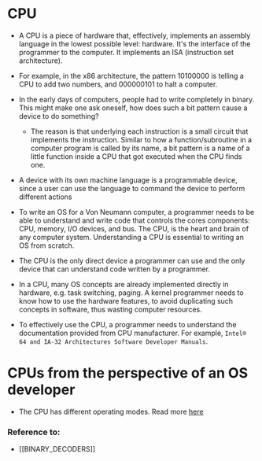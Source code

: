 # CPU
- A CPU is a piece of hardware that, effectively, implements an assembly language in the lowest possible level: hardware. It's the interface of the programmer to the computer. It implements an ISA (instruction set architecture).

-  For example, in the x86 architecture, the pattern 10100000 is telling a CPU to add two numbers, and 000000101 to halt a computer.

- In the early days of computers, people had to write completely in binary. This might make one ask oneself, how does such a bit pattern cause a device to do something?
	- The reason is that underlying each instruction is a small circuit that implements the instruction. Similar to how a function/subroutine in a computer program is called by its name, a bit pattern is a name of a little function inside a CPU that got executed when the CPU finds one.

- A device with its own machine language is a programmable device, since a user can use the language to command the device to perform different actions

 - To write an OS for a Von Neumann computer, a programmer needs to be able to understand and write code that controls the cores components: CPU, memory, I/O devices, and bus. The CPU,  is the heart and brain of any computer system. Understanding a CPU is essential to writing an OS from scratch.

-  The CPU is the only direct device a programmer can use and the only device that can understand code written by a programmer.

- In a CPU, many OS concepts are already implemented directly in hardware, e.g. task switching, paging. A kernel programmer needs to know how to use the hardware features, to avoid duplicating such concepts in software, thus wasting computer resources.

- To effectively use the CPU, a programmer needs to understand the documentation provided from CPU manufacturer. For example, `Intel® 64 and IA-32 Architectures Software Developer Manuals`.

# CPUs from the perspective of an OS developer
- The CPU has different operating modes. Read more [here](CPU_OPERATING_MODES.md)
### Reference to:
 - [[BINARY_DECODERS]]
 
